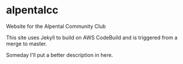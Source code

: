 # alpentalcc

Website for the Alpental Community Club

This site uses Jekyll to build on AWS CodeBuild and is triggered from a merge to master. 

Someday I'll put a better description in here. 